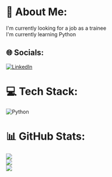 # 💫 About Me:
I'm currently looking for a job as a trainee<br>I'm currently learning Python<br>


## 🌐 Socials:
[![LinkedIn](https://img.shields.io/badge/LinkedIn-%230077B5.svg?logo=linkedin&logoColor=white)](https://linkedin.com/in/mateusz-ziarko-82781b135) 

# 💻 Tech Stack:
![Python](https://img.shields.io/badge/python-3670A0?style=for-the-badge&logo=python&logoColor=ffdd54)
# 📊 GitHub Stats:
![](https://github-readme-stats.vercel.app/api?username=MateuszZiarko&theme=default&hide_border=false&include_all_commits=false&count_private=false)<br/>
![](https://github-readme-streak-stats.herokuapp.com/?user=MateuszZiarko&theme=default&hide_border=false)<br/>
![](https://github-readme-stats.vercel.app/api/top-langs/?username=MateuszZiarko&theme=default&hide_border=false&include_all_commits=false&count_private=false&layout=compact)

<!-- Proudly created with GPRM ( https://gprm.itsvg.in ) -->
